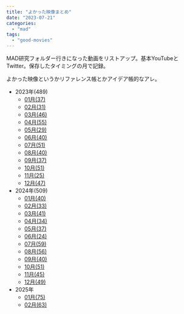 ```yaml
---
title: "よかった映像まとめ"
date: "2023-07-21"
categories: 
  - "mad"
tags: 
  - "good-movies"
---
```


MAD研究フォルダー行きになった動画をリストアップ。基本YouTubeとTwitter。保存したタイミングの月で記録。

よかった映像というかリファレンス帳とかアイデア帳的なアレ。

- 2023年(489)
    - [01月(37)](/blog/2023-07-21-good-movies-2023-01/)
    - [02月(31)](/blog/2023-07-21-good-movies-2023-02/)
    - [03月(46)](/blog/2023-07-21-good-movies-2023-03/)
    - [04月(55)](/blog/2023-07-21-good-moveis-2023-04/)
    - [05月(29)](/blog/2023-07-21-good-movies-2023-05/)
    - [06月(40)](/blog/2023-07-21-good-movies-2023-06/)
    - [07月(51)](/blog/2023-07-31-good-movies-2023-07/)
    - [08月(40)](/blog/2023-08-29-good-movies-2023-08/)
    - [09月(37)](/blog/2023-10-01-good-movies-2023-09/)
    - [10月(51)](/blog/2023-10-30-good-movies-2023-10/)
    - [11月(25)](/blog/2023-11-28-good-movies-2023-11/)
    - [12月(47)](/blog/2023-12-28-good-movies-2023-12/)
- 2024年(509)
    - [01月(40)](/blog/2024-01-30-good-movies-2024-01/)
    - [02月(33)](/blog/2024-02-27-good-movies-2024-02/)
    - [03月(41)](/blog/2024-03-27-good-movies-2024-03/)
    - [04月(34)](/blog/2024-04-27-good-movies-2024-04/)
    - [05月(37)](/blog/2024-05-30-good-movies-2024-05/)
    - [06月(24)](/blog/2024-06-28-good-movies-2024-06/)
    - [07月(59)](/blog/2024-07-28-good-movies-2024-07/)
    - [08月(56)](/blog/2024-08-29-good-movies-2024-08/)
    - [09月(40)](/blog/2024-09-26-good-movies-2024-09/)
    - [10月(51)](/blog/2024-10-30-good-movies-2024-10/)
    - [11月(45)](/blog/2024-11-28-good-movies-2024-11/)
    - [12月(49)](/blog/2024-12-25-good-movies-2024-12/)
- 2025年
    - [01月(75)](/blog/2025-01-29-good-movies-2025-01/)
    - [02月(63)](/blog/2025-02-26-good-movies-2025-02/)

